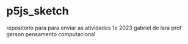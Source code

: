 # p5js_sketch
repositorio para  para enviar as atividades 1e 2023 gabriel de lara prof gerson pensamento computacional 
